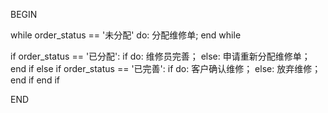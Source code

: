 BEGIN

while order_status == '未分配' do:
    分配维修单;
end while

if order_status == '已分配':
    if do:
        维修员完善；
    else:
        申请重新分配维修单；
    end if
else if order_status == '已完善':
    if do:
        客户确认维修；
    else:
        放弃维修；
    end if
end if

END
